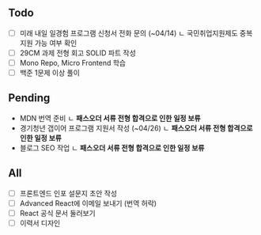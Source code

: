 ## Todo
- [ ] 미래 내일 일경험 프로그램 신청서 전화 문의 (~04/14)
	ㄴ 국민취업지원제도 중복 지원 가능 여부 확인
- [ ] 29CM 과제 전형 회고 SOLID 파트 작성
- [ ] Mono Repo, Micro Frontend 학습
- [ ] 백준 1문제 이상 풀이

## Pending
- MDN 번역 준비 
	ㄴ **패스오더 서류 전형 합격으로 인한 일정 보류**
- 경기청년 갭이어 프로그램 지원서 작성 (~04/26)
	ㄴ **패스오더 서류 전형 합격으로 인한 일정 보류**
- 블로그 SEO 작업
	ㄴ **패스오더 서류 전형 합격으로 인한 일정 보류**

## All
- [ ] 프론트엔드 인포 설문지 초안 작성
- [ ] Advanced React에 이메일 보내기 (번역 허락)
- [ ] React 공식 문서 둘러보기
- [ ] 이력서 디자인